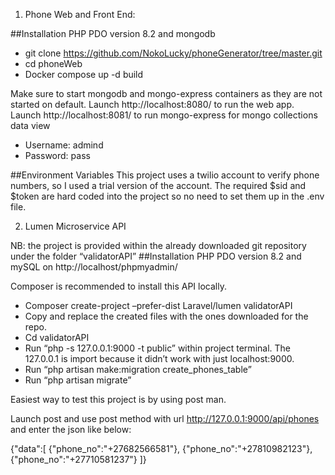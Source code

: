 1. Phone Web and Front End:

##Installation
PHP PDO version 8.2 and mongodb
-	git clone https://github.com/NokoLucky/phoneGenerator/tree/master.git
-	cd phoneWeb
-	Docker compose up -d build

Make sure to start mongodb  and mongo-express containers as they are not started on default.
Launch http://localhost:8080/ to run the web app.
Launch http://localhost:8081/ to run mongo-express for mongo collections data view
-	Username: admind
-	Password: pass

##Environment Variables
This project uses a twilio account to verify phone numbers, so I used a trial version of the account. 
The required $sid and $token are hard coded into the project so no need to set them up in the .env file.


2. Lumen Microservice API

NB: the project is provided within the already downloaded git repository under the folder “validatorAPI”
##Installation
PHP PDO version 8.2 and mySQL on http://localhost/phpmyadmin/

Composer is recommended to install this API locally.
-	Composer create-project –prefer-dist Laravel/lumen validatorAPI
-	Copy and replace the created files with the ones downloaded for the repo.
-	Cd validatorAPI
-	Run “php -s 127.0.0.1:9000 -t public” within project terminal. The 127.0.0.1 is import because it didn’t work with just localhost:9000.
-	Run “php artisan make:migration create_phones_table”
-	Run “php artisan migrate”

Easiest way to test this project is by using post man.

Launch post and use post method with url http://127.0.0.1:9000/api/phones and enter the json like below:

{"data":[
    {"phone_no":"+27682566581"},
    {"phone_no":"+27810982123"},
    {"phone_no":"+27710581237"}
    ]}


